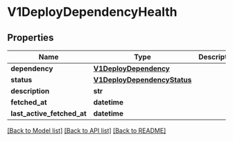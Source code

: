 # V1DeployDependencyHealth

## Properties
Name | Type | Description | Notes
------------ | ------------- | ------------- | -------------
**dependency** | [**V1DeployDependency**](V1DeployDependency.md) |  | [optional] 
**status** | [**V1DeployDependencyStatus**](V1DeployDependencyStatus.md) |  | [optional] 
**description** | **str** |  | [optional] 
**fetched_at** | **datetime** |  | [optional] 
**last_active_fetched_at** | **datetime** |  | [optional] 

[[Back to Model list]](../README.md#documentation-for-models) [[Back to API list]](../README.md#documentation-for-api-endpoints) [[Back to README]](../README.md)


